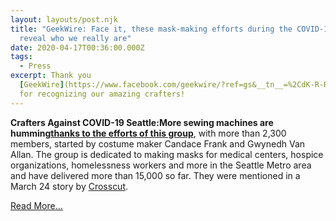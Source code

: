 ```yaml
---
layout: layouts/post.njk
title: "GeekWire: Face it, these mask-making efforts during the COVID-19 crisis
  reveal who we really are"
date: 2020-04-17T00:36:00.000Z
tags:
  - Press
excerpt: Thank you
  [GeekWire](https://www.facebook.com/geekwire/?ref=gs&__tn__=%2CdK-R-R&eid=ARCEuQO7EkC-sBjl82f0ynTAeNaKP7k70qFBapnlGxRi1H4xW4ENI3XsCVvzVq_sfHflCFttGxO4NW-K&fref=gs&dti=2559223211033116&hc_location=group)
  for recognizing our amazing crafters!
---
```

**Crafters Against COVID-19 Seattle:**More sewing machines are humming**[thanks to the efforts of this group](https://www.facebook.com/groups/2559223211033116/)**, with more than 2,300 members, started by costume maker Candace Frank and Gwynedh Van Allan. The group is dedicated to making masks for medical centers, hospice organizations, homelessness workers and more in the Seattle Metro area and have delivered more than 15,000 so far. They were mentioned in a March 24 story by [Crosscut](https://crosscut.com/2020/03/seattle-crafters-are-making-diy-masks-and-face-shields-help-fight-coronavirus).

[Read More...](https://www.geekwire.com/2020/face-mask-making-efforts-covid-19-crisis-reveal-really/)
